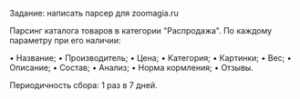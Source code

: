 Задание: написать парсер для zoomagia.ru

Парсинг каталога товаров в категории "Распродажа". По каждому параметру при его наличии:

•	Название;
•	Производитель;
•	Цена;
•	Категория;
•	Картинки;
•	Вес;
•	Описание;
•	Состав;
•	Анализ;
•	Норма кормления;
•	Отзывы.

Периодичность сбора: 1 раз в 7 дней.
